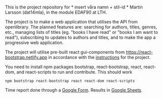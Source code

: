 This is the project repository for * insert våra namn + stil-id * Martin Larsson (dat14mla), in the module EDAF90 at LTH. 

The project is to make a web application that utilises the API from openlibrary. The planned features are: searching for authors, titles, genres, etc., managing lists of titles (eg. "books I have read" or "books I am want to read"), subscribing to updates to authors and titles, and to make the app a progressive web application.

The project will utilise pre-built react gui-components from https://react-bootstrap.netlify.app in accordance with the [instructions](/project.pdf) for the project.

You need to install npm packages bootstrap, react-bootstrap, react, react-dom, and react-scripts to run and contribute.
This should work

```
npm bootstrap react-bootstrap react react-dom react-scripts
```

Time report done through a [Google Form](https://forms.gle/6WqwcB5QayWox6Qw8).
Results in [Google Sheets](https://docs.google.com/spreadsheets/d/1Ku0Buc6SBuxS5if3rjAR84lodWiAHW5GiwE0yiSYRoQ/edit?usp=sharing).